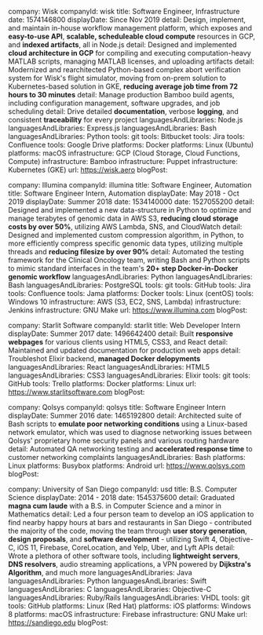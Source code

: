 company: Wisk
companyId: wisk
title: Software Engineer, Infrastructure
date: 1574146800
displayDate: Since Nov 2019
detail: Design, implement, and maintain in-house workflow management platform, which exposes and **easy-to-use API**, **scalable, scheduleable cloud compute** resources in GCP, and **indexed artifacts**, all in Node.js
detail: Designed and implemented **cloud architecture in GCP** for compiling and executing computation-heavy MATLAB scripts, managing MATLAB licenses, and uploading artifacts
detail: Modernized and rearchitected Python-based complex abort verification system for Wisk's flight simulator, moving from on-prem solution to Kubernetes-based solution in GKE, **reducing average job time from 72 hours to 30 minutes**
detail: Manage production Bamboo build agents, including configuration management, software upgrades, and job scheduling
detail: Drive detailed **documentation**, verbose **logging**, and consistent **traceability** for every project
languagesAndLibraries: Node.js
languagesAndLibraries: Express.js
languagesAndLibraries: Bash
languagesAndLibraries: Python
tools: git
tools: Bitbucket
tools: Jira
tools: Confluence
tools: Google Drive
platforms: Docker
platforms: Linux (Ubuntu)
platforms: macOS
infrastructure: GCP (Cloud Storage, Cloud Functions, Compute)
infrastructure: Bamboo
infrastructure: Puppet
infrastructure: Kubernetes (GKE)
url: https://wisk.aero
blogPost:

company: Illumina
companyId: illumina
title: Software Engineer, Automation
title: Software Engineer Intern, Automation
displayDate: May 2018 - Oct 2019
displayDate: Summer 2018
date: 1534140000
date: 1527055200
detail: Designed and implemented a new data-structure in Python to optimize and manage terabytes of genomic data in AWS S3, **reducing cloud storage costs by over 50%**, utilizing AWS Lambda, SNS, and CloudWatch
detail: Designed and implemented custom compression algorithm, in Python, to more efficiently compress specific genomic data types, utilizing multiple threads and **reducing filesize by over 90%**
detail: Automated the testing framework for the Clinical Oncology team, writing Bash and Python scripts to mimic standard interfaces in the team's **20+ step Docker-in-Docker genomic workflow**
languagesAndLibraries: Python
languagesAndLibraries: Bash
languagesAndLibraries: PostgreSQL
tools: git
tools: GitHub
tools: Jira
tools: Confluence
tools: Jama
platforms: Docker
tools: Linux (centOS)
tools: Windows 10
infrastructure: AWS (S3, EC2, SNS, Lambda)
infrastructure: Jenkins
infrastructure: GNU Make
url: https://www.illumina.com
blogPost:

company: Starlit Software
companyId: starlit
title: Web Developer Intern
displayDate: Summer 2017
date: 1496642400
detail: Built **responsive webpages** for various clients using HTML5, CSS3, and React
detail: Maintained and updated documentation for production web apps
detail: Troubleshot Elixir backend, **managed Docker delopyments**
languagesAndLibraries: React
languagesAndLibraries: HTML5
languagesAndLibraries: CSS3
languagesAndLibraries: Elixir
tools: git
tools: GitHub
tools: Trello
platforms: Docker
platforms: Linux
url: https://www.starlitsoftware.com
blogPost:

company: Qolsys
companyId: qolsys
title: Software Engineer Intern
displayDate: Summer 2016
date: 1465192800
detail: Architected suite of Bash scripts to **emulate poor networking conditions** using a Linux-based network emulator, which was used to diagnose networking issues between Qolsys' proprietary home security panels and various routing hardware
detail: Automated QA networking testing and **accelerated response time** to customer networking complaints
languagesAndLibraries: Bash
platforms: Linux
platforms: Busybox
platforms: Android
url: https://www.qolsys.com
blogPost:

company: University of San Diego
companyId: usd
title: B.S. Computer Science
displayDate: 2014 - 2018
date: 1545375600
detail: Graduated **magna cum laude** with a B.S. in Computer Science and a minor in Mathematics
detail: Led a four person team to develop an iOS application to find nearby happy hours at bars and restaurants in San Diego - contributed the majority of the code, moving the team through **user story generation**, **design proposals**, and **software development** - utilizing Swift 4, Objective-C, iOS 11, Firebase, CoreLocation, and Yelp, Uber, and Lyft APIs
detail: Wrote a plethora of other software tools, including **lightweight servers**, **DNS resolvers**, audio streaming applications, a VPN powered by **Dijkstra's Algorithm**, and much more
languagesAndLibraries: Java
languagesAndLibraries: Python
languagesAndLibraries: Swift
languagesAndLibraries: C
languagesAndLibraries: Objective-C
languagesAndLibraries: Ruby/Rails
languagesAndLibraries: VHDL
tools: git
tools: GitHub
platforms: Linux (Red Hat)
platforms: iOS
platforms: Windows 8
platforms: macOS
infrastructure: Firebase
infrastructure: GNU Make
url: https://sandiego.edu
blogPost:
